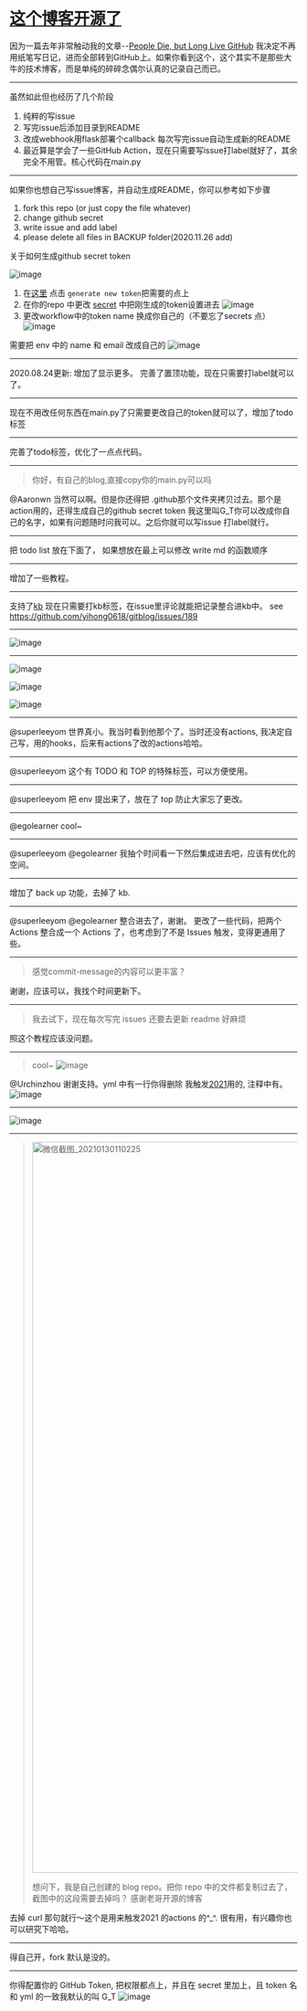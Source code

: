 # [这个博客开源了](https://github.com/yihong0618/gitblog/issues/177)

因为一篇去年非常触动我的文章--[People Die, but Long Live GitHub](https://laike9m.com/blog/people-die-but-long-live-github,122/)
我决定不再用纸笔写日记，进而全部转到GitHub上。如果你看到这个，这个其实不是那些大牛的技术博客，而是单纯的碎碎念偶尔认真的记录自己而已。

---
虽然如此但也经历了几个阶段

1. 纯粹的写issue
2. 写完issue后添加目录到README
3. 改成webhook用flask部署个callback 每次写完issue自动生成新的README
4.  最近算是学会了一些GitHub Action，现在只需要写issue打label就好了，其余完全不用管。核心代码在main.py

---

如果你也想自己写issue博客，并自动生成README，你可以参考如下步骤

1. fork this repo (or just copy the  file whatever)
2. change github secret 
3. write issue and add label
4. please delete all files in BACKUP folder(2020.11.26 add)

关于如何生成github secret token

![image](https://user-images.githubusercontent.com/15976103/91701631-27079f00-ebaa-11ea-8586-33b5989b73fb.png)
1. 在[这里](https://github.com/settings/tokens) 点击 `generate new token`把需要的点上
2. 在你的repo 中更改 [secret]() 中把刚生成的token设置进去
![image](https://user-images.githubusercontent.com/15976103/91701799-6209d280-ebaa-11ea-89a2-07f5699d9acb.png)
3. 更改workflow中的token name 换成你自己的（不要忘了secrets 点）
![image](https://user-images.githubusercontent.com/15976103/91702020-b745e400-ebaa-11ea-95e2-e2f9bcad917a.png)

需要把 env 中的 name 和 email 改成自己的
![image](https://user-images.githubusercontent.com/15976103/98512693-afd54200-22a1-11eb-9645-d0784b8c8ed3.png)


---

2020.08.24更新: 增加了显示更多。 完善了置顶功能，现在只需要打label就可以了。

---

现在不用改任何东西在main.py了只需要更改自己的token就可以了，增加了todo标签

---

完善了todo标签，优化了一点点代码。

---

> 你好，有自己的blog,直接copy你的main.py可以吗

@Aaronwn
当然可以啊。但是你还得把 .github那个文件夹拷贝过去。那个是action用的，还得生成自己的github secret token 我这里叫G_T你可以改成你自己的名字，如果有问题随时问我可以。之后你就可以写issue 打label就行。

---

把 todo list 放在下面了， 如果想放在最上可以修改 write md 的函数顺序

---

增加了一些教程。

---

支持了[kb](https://github.com/gnebbia/kb)
现在只需要打kb标签，在issue里评论就能把记录整合进kb中。
see https://github.com/yihong0618/gitblog/issues/189

---

![image](https://user-images.githubusercontent.com/15976103/96670577-3dec9580-1392-11eb-9915-cce19954cd6a.png)


---

![image](https://user-images.githubusercontent.com/15976103/96670695-958b0100-1392-11eb-8b10-009f3321f743.png)

![image](https://user-images.githubusercontent.com/15976103/96670714-a471b380-1392-11eb-8442-7465c87f8cd4.png)

![image](https://user-images.githubusercontent.com/15976103/96671101-abe58c80-1393-11eb-85f6-f97309d69809.png)


---

@superleeyom 世界真小。我当时看到他那个了。当时还没有actions, 我决定自己写，用的hooks，后来有actions了改的actions哈哈。

---

@superleeyom 这个有 TODO 和 TOP 的特殊标签，可以方便使用。

---

@superleeyom 把 env 提出来了，放在了 top 防止大家忘了更改。

---

@egolearner  cool~

---

@superleeyom @egolearner 我抽个时间看一下然后集成进去吧，应该有优化的空间。

---

增加了 back up 功能，去掉了 kb. 

---

@superleeyom @egolearner 整合进去了，谢谢。
更改了一些代码，把两个 Actions 整合成一个 Actions 了，也考虑到了不是 Issues 触发，变得更通用了些。 

---

> 感觉commit-message的内容可以更丰富？

谢谢，应该可以，我找个时间更新下。

---

> 我去试下，现在每次写完 issues 还要去更新 readme 好麻烦

照这个教程应该没问题。

---

> cool~
> ![image](https://user-images.githubusercontent.com/39453990/104573453-dba0e980-568f-11eb-95f6-55b78f72b4cc.png)

@Urchinzhou
谢谢支持。yml 中有一行你得删除 我触发[2021](https://github.com/yihong0618/2021)用的, 注释中有。
![image](https://user-images.githubusercontent.com/15976103/104575398-03914c80-5692-11eb-8f1c-b3d08690b43c.png)


---

![image](https://user-images.githubusercontent.com/15976103/105270946-9752a380-5bd1-11eb-8325-e823e832114d.png)


---

> <img alt="微信截图_20210130110225" width="1280" src="https://user-images.githubusercontent.com/31091355/106345378-a8df2e00-62ea-11eb-9b2f-1c7b5b28e1bd.png">
> 
> 想问下，我是自己创建的 blog repo。把你 repo 中的文件都复制过去了，截图中的这段需要去掉吗？
> 感谢老哥开源的博客

去掉 curl 那句就行～这个是用来触发2021 的actions 的^_^. 很有用，有兴趣你也可以研究下哈哈。

---

得自己开，fork 默认是没的。

---

你得配置你的 GitHub Token, 把权限都点上，并且在 secret 里加上，且 token 名和 yml 的一致我默认的叫 G_T
![image](https://user-images.githubusercontent.com/15976103/129674803-7c60c76d-5f6d-4f9e-9566-ffc1d17fd778.png)
